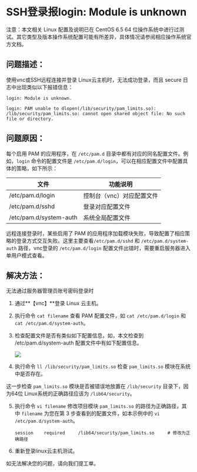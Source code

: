 # SSH登录报login: Module is unknown




注意：本文相关 Linux 配置及说明已在 CentOS 6.5 64 位操作系统中进行过测试。其它类型及版本操作系统配置可能有所差异，具体情况请参阅相应操作系统官方文档。



## 问题描述：

使用vnc或SSH远程连接并登录 Linux云主机时，无法成功登录，而且 secure 日志中出现类似以下报错信息：

```
login: Module is unknown.

login: PAM unable to dlopen(/lib/security/pam_limits.so): /lib/security/pam_limits.so: cannot open shared object file: No such file or directory.
```



## 问题原因：

每个启用 PAM 的应用程序，在 `/etc/pam.d` 目录中都有对应的同名配置文件。例如，`login` 命令的配置文件是 `/etc/pam.d/login`，可以在相应配置文件中配置具体的策略，如下所示：

| 文件                   | 功能说明                  |
| ---------------------- | ------------------------- |
| /etc/pam.d/login       | 控制台（vnc）对应配置文件 |
| /etc/pam.d/sshd        | 登录对应配置文件          |
| /etc/pam.d/system-auth | 系统全局配置文件          |

远程连接登录时，某些启用了 PAM 的应用程序加载模块失败，导致配置了相应策略的登录方式交互失败。这里主要查看`/etc/pam.d/sshd` 和 `/etc/pam.d/system-auth` 路径，vnc登录的 `/etc/pam.d/login` 配置文件出错时，需要重启服务器进入单用户模式查看。

## 解决方法：

无法通过服务器管理员账号密码登录时

1. 通过**【vnc】**登录 Linux 云主机。

2. 执行命令 `cat filename` 查看 PAM 配置文件，如 `cat /etc/pam.d/login` 和 `cat /etc/pam.d/system-auth`。

3. 检查配置文件是否有类似如下配置信息，如，本文检查到 /etc/pam.d/system-auth 配置文件中有如下配置信息。

   ![](../../../../../image/Elastic-Compute/Virtual-Machine/Linux/SSH%E7%99%BB%E5%BD%95%E6%8A%A5loginModule%20is%20unknown01.png)

4. 执行命令 `ll /lib/security/pam_limits.so` 检查 `pam_limits.so` 模块在系统中是否存在。

这一步检查 `pam_limits.so` 模块是否被错误地放置在 `/lib/security` 目录下，因为64位 Linux系统的正确路径应该为 `/lib64/security`。

5. 执行命令 `vi filename` 修改项目模块 `pam_limits.so` 的路径为正确路径，其中 `filename` 为您在第 3 步查看到的配置文件，如本示例中的 `vi /etc/pam.d/system-auth`。

   ```
   session    required     /lib64/security/pam_limits.so     # 修改为正确路径
   ```

6. 重新登录linux云主机测试。



如无法解决您的问题，请向我们提工单。
